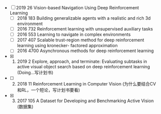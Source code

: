 - [ ] 2019 26 Vision-based Navigation Using Deep Reinforcement Learning
  - [ ] 2018 183 Building generalizable agents with a realistic and rich 3d environment
  - [ ] 2016 732 Reinforcement learning with unsupervised auxiliary tasks
  - [ ] 2016 553 Learning to navigate in complex environments
  - [ ] 2017 407 Scalable trust-region method for deep reinforcement learning using kronecker- factored approximation
  - [ ] 2016 4700 Asynchronous methods for deep reinforcement learning
- [X] 1) 2019 2 Explore, approach, and terminate: Evaluating subtasks in active visual object search based on deep reinforcement learning (Doing...写计划书) 
- [ ] 2) 2018 11 Reinforcement Learning in Computer Vision (为什么要结合CV和RL，一个短论，写计划书要看)
- [X] 3) 2017 105 A Dataset for Developing and Benchmarking Active Vision (数据集)
